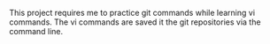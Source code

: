 This project requires me to practice git commands while learning vi commands. The vi commands are saved it the git repositories via the command line.
